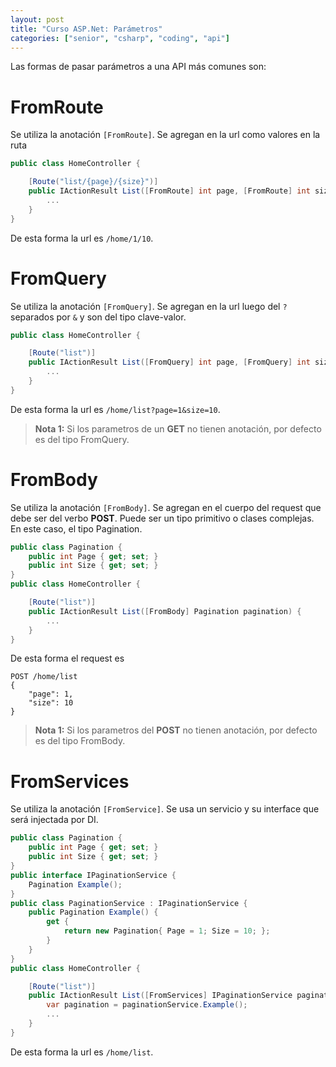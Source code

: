 ```yaml
---
layout: post
title: "Curso ASP.Net: Parámetros"
categories: ["senior", "csharp", "coding", "api"]
---
```


Las formas de pasar parámetros a una API más comunes son<!--more-->:

# FromRoute

Se utiliza la anotación `[FromRoute]`. Se agregan en la url como valores en la ruta

```csharp
public class HomeController {

    [Route("list/{page}/{size}")]
    public IActionResult List([FromRoute] int page, [FromRoute] int size) {
        ...
    }
}
```

De esta forma la url es `/home/1/10`.

# FromQuery

Se utiliza la anotación `[FromQuery]`. Se agregan en la url luego del `?` separados por `&` y son del tipo clave-valor.

```csharp
public class HomeController {

    [Route("list")]
    public IActionResult List([FromQuery] int page, [FromQuery] int size) {
        ...
    }
}
```

De esta forma la url es `/home/list?page=1&size=10`.

> **Nota 1:** Si los parametros de un **GET** no tienen anotación, por defecto es del tipo FromQuery.

# FromBody

Se utiliza la anotación `[FromBody]`. Se agregan en el cuerpo del request que debe ser del verbo **POST**. Puede ser un tipo primitivo o clases complejas. En este caso, el tipo Pagination.

```csharp
public class Pagination {
    public int Page { get; set; }
    public int Size { get; set; }
}
public class HomeController {

    [Route("list")]
    public IActionResult List([FromBody] Pagination pagination) {
        ...
    }
}
```

De esta forma el request es

```http
POST /home/list
{
    "page": 1,
    "size": 10
}
```

> **Nota 1:** Si los parametros del **POST** no tienen anotación, por defecto es del tipo FromBody.

# FromServices

Se utiliza la anotación `[FromService]`. Se usa un servicio y su interface que será injectada por DI.

```csharp
public class Pagination {
    public int Page { get; set; }
    public int Size { get; set; }
}
public interface IPaginationService {
    Pagination Example();
}
public class PaginationService : IPaginationService {
    public Pagination Example() {
        get {
            return new Pagination{ Page = 1; Size = 10; };
        }
    }
}
public class HomeController {

    [Route("list")]
    public IActionResult List([FromServices] IPaginationService paginationService) {
        var pagination = paginationService.Example();
        ...
    }
}
```

De esta forma la url es `/home/list`.
